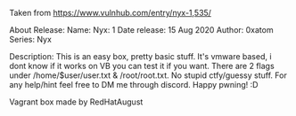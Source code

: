 Taken from https://www.vulnhub.com/entry/nyx-1,535/ 

About Release:
    Name: Nyx: 1
    Date release: 15 Aug 2020
    Author: 0xatom
    Series: Nyx

Description:
    This is an easy box, pretty basic stuff.
    It's vmware based, i dont know if it works on VB you can test it if you want.
    There are 2 flags under /home/$user/user.txt & /root/root.txt.
    No stupid ctfy/guessy stuff.
    For any help/hint feel free to DM me through discord.
    Happy pwning! :D

Vagrant box made by RedHatAugust
